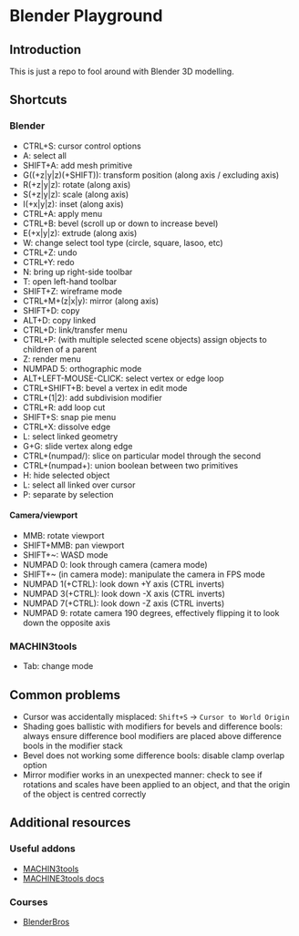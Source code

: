 # Blender Playground

## Introduction

This is just a repo to fool around with Blender 3D modelling.

## Shortcuts

### Blender

* CTRL+S: cursor control options
* A: select all
* SHIFT+A: add mesh primitive
* G((+z|y|z)(+SHIFT)): transform position (along axis / excluding axis)
* R(+z|y|z): rotate (along axis)
* S(+z|y|z): scale (along axis)
* I(+x|y|z): inset (along axis)
* CTRL+A: apply menu
* CTRL+B: bevel (scroll up or down to increase bevel)
* E(+x|y|z): extrude (along axis)
* W: change select tool type (circle, square, lasoo, etc)
* CTRL+Z: undo
* CTRL+Y: redo
* N: bring up right-side toolbar
* T: open left-hand toolbar
* SHIFT+Z: wireframe mode
* CTRL+M+(z|x|y): mirror (along axis)
* SHIFT+D: copy
* ALT+D: copy linked
* CTRL+D: link/transfer menu
* CTRL+P: (with multiple selected scene objects) assign objects to children of a parent
* Z: render menu
* NUMPAD 5: orthographic mode
* ALT+LEFT-MOUSE-CLICK: select vertex or edge loop
* CTRL+SHIFT+B: bevel a vertex in edit mode
* CTRL+(1|2): add subdivision modifier
* CTRL+R: add loop cut
* SHIFT+S: snap pie menu
* CTRL+X: dissolve edge
* L: select linked geometry
* G+G: slide vertex along edge
* CTRL+(numpad/): slice on particular model through the second
* CTRL+(numpad+): union boolean between two primitives
* H: hide selected object
* L: select all linked over cursor
* P: separate by selection

#### Camera/viewport

* MMB: rotate viewport
* SHIFT+MMB: pan viewport
* SHIFT+~: WASD mode
* NUMPAD 0: look through camera (camera mode)
* SHIFT+~ (in camera mode): manipulate the camera in FPS mode
* NUMPAD 1(+CTRL): look down +Y axis (CTRL inverts)
* NUMPAD 3(+CTRL): look down -X axis (CTRL inverts)
* NUMPAD 7(+CTRL): look down -Z axis (CTRL inverts)
* NUMPAD 9: rotate camera 190 degrees, effectively flipping it to look down the opposite axis

### MACHIN3tools

* Tab: change mode

## Common problems

* Cursor was accidentally misplaced: `Shift+S` -> `Cursor to World Origin`
* Shading goes ballistic with modifiers for bevels and difference bools: always ensure difference bool modifiers are placed above difference bools in the modifier stack
* Bevel does not working some difference bools: disable clamp overlap option
* Mirror modifier works in an unexpected manner: check to see if rotations and scales have been applied to an object, and that the origin of the object is centred correctly

## Additional resources

### Useful addons

* [MACHIN3tools](https://gumroad.com/l/machin3tools)
* [MACHINE3tools docs](https://machin3.io/MACHIN3tools/docs/)

### Courses

* [BlenderBros](https://www.blenderbros.com/)
